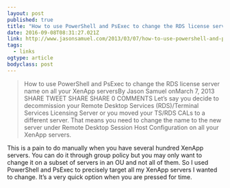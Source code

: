 ```yaml
---
layout: post 
published: true 
title: "How to use PowerShell and PsExec to change the RDS license server name on all your XenApp servers – JasonSamuel.com" 
date: 2016-09-08T08:31:27.021Z 
link: http://www.jasonsamuel.com/2013/03/07/how-to-use-powershell-and-psexec-to-change-the-rds-license-server-name-on-all-your-xenapp-servers/ 
tags:
  - links
ogtype: article 
bodyclass: post 
---
```


> How to use PowerShell and PsExec to change the RDS license server name on all your XenApp serversBy Jason Samuel
onMarch 7, 2013
SHARE TWEET SHARE SHARE 0 COMMENTS
Let’s say you decide to decommission your Remote Desktop Services (RDS)/Terminal Services Licensing Server or you moved your TS/RDS CALs to a different server. That means you need to change the name to the new server under Remote Desktop Session Host Configuration on all your XenApp servers.



This is a pain to do manually when you have several hundred XenApp servers. You can do it through group policy but you may only want to change it on a subset of servers in an OU and not all of them. So I used PowerShell and PsExec to precisely target all my XenApp servers I wanted to change. It’s a very quick option when you are pressed for time.
